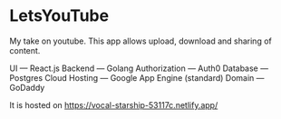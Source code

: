 # LetsYouTube
My take on youtube. This app allows upload, download and sharing of content.

UI — React.js
Backend — Golang
Authorization — Auth0
Database — Postgres
Cloud Hosting — Google App Engine (standard)
Domain — GoDaddy

It is hosted on https://vocal-starship-53117c.netlify.app/